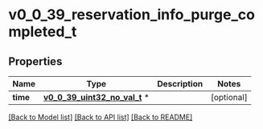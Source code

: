 # v0_0_39_reservation_info_purge_completed_t

## Properties
Name | Type | Description | Notes
------------ | ------------- | ------------- | -------------
**time** | [**v0_0_39_uint32_no_val_t**](v0_0_39_uint32_no_val.md) \* |  | [optional] 

[[Back to Model list]](../README.md#documentation-for-models) [[Back to API list]](../README.md#documentation-for-api-endpoints) [[Back to README]](../README.md)


